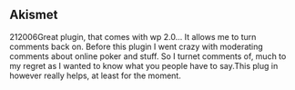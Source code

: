 <article><h1>Akismet</h1><time><span class="day">2</span><span class="month">1</span><span class="year">2006</span></time>Great plugin, that comes with wp 2.0... It allows me to turn comments back on. Before this plugin I went crazy with moderating comments about online poker and stuff. So I turnet comments of, much to my regret as I wanted to know what you people have to say.This plug in however really helps, at least for the moment.</article>